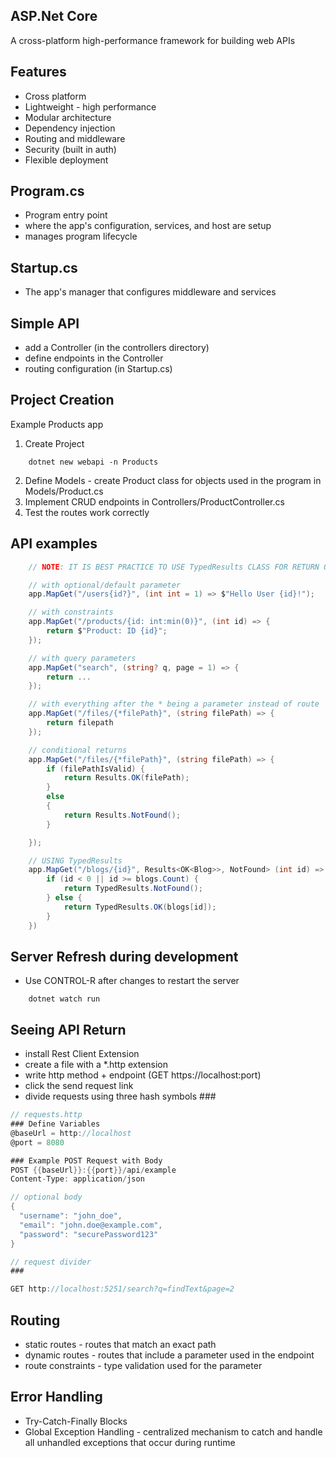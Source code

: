 ## ASP.Net Core
A cross-platform high-performance framework for building web APIs

## Features
- Cross platform
- Lightweight - high performance
- Modular architecture
- Dependency injection
- Routing and middleware
- Security (built in auth)
- Flexible deployment

## Program.cs
- Program entry point
- where the app's configuration, services, and host are setup
- manages program lifecycle

## Startup.cs
- The app's manager that configures middleware and services

## Simple API
- add a Controller (in the controllers directory)
- define endpoints in the Controller
- routing configuration (in Startup.cs)

## Project Creation
Example Products app
1. Create Project
```
    dotnet new webapi -n Products
```
2. Define Models - create Product class for objects used in the program in Models/Product.cs
3. Implement CRUD endpoints in Controllers/ProductController.cs
4. Test the routes work correctly


## API examples
``` c#
    // NOTE: IT IS BEST PRACTICE TO USE TypedResults CLASS FOR RETURN OBJECTS

    // with optional/default parameter
    app.MapGet("/users{id?}", (int int = 1) => $"Hello User {id}!");

    // with constraints
    app.MapGet("/products/{id: int:min(0)}", (int id) => {
        return $"Product: ID {id}";
    });

    // with query parameters
    app.MapGet("search", (string? q, page = 1) => {
        return ...
    });

    // with everything after the * being a parameter instead of route
    app.MapGet("/files/{*filePath}", (string filePath) => {
        return filepath
    });

    // conditional returns
    app.MapGet("/files/{*filePath}", (string filePath) => {
        if (filePathIsValid) {
            return Results.OK(filePath);
        }
        else
        {
            return Results.NotFound();
        }

    });

    // USING TypedResults
    app.MapGet("/blogs/{id}", Results<OK<Blog>>, NotFound> (int id) => {
        if (id < 0 || id >= blogs.Count) {
            return TypedResults.NotFound();
        } else {
            return TypedResults.OK(blogs[id]);
        }
    })
```

## Server Refresh during development
- Use CONTROL-R after changes to restart the server
```
    dotnet watch run
```

## Seeing API Return
- install Rest Client Extension
- create a file with a *.http extension
- write http method + endpoint (GET https://localhost:port)
- click the send request link
- divide requests using three hash symbols ###

``` c#
// requests.http
### Define Variables
@baseUrl = http://localhost
@port = 8080

### Example POST Request with Body
POST {{baseUrl}}:{{port}}/api/example
Content-Type: application/json

// optional body
{
  "username": "john_doe",
  "email": "john.doe@example.com",
  "password": "securePassword123"
}

// request divider
### 

GET http://localhost:5251/search?q=findText&page=2
```

## Routing
- static routes - routes that match an exact path
- dynamic routes - routes that include a parameter used in the endpoint
- route constraints - type validation used for the parameter

## Error Handling
- Try-Catch-Finally Blocks 
- Global Exception Handling - centralized mechanism to catch and handle all unhandled exceptions that occur during runtime



